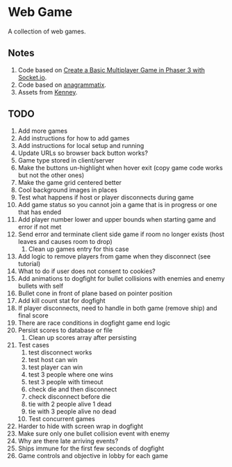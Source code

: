 # Web Game
A collection of web games.

## Notes
1. Code based on [Create a Basic Multiplayer Game in Phaser 3 with Socket.io](https://gamedevacademy.org/create-a-basic-multiplayer-game-in-phaser-3-with-socket-io-part-1/).
1. Code based on [anagrammatix](https://github.com/ericterpstra/anagrammatix).
1. Assets from [Kenney](https://kenney.nl/).

## TODO
1. Add more games
1. Add instructions for how to add games
1. Add instructions for local setup and running
1. Update URLs so browser back button works?
1. Game type stored in client/server
1. Make the buttons un-highlight when hover exit (copy game code works but not the other ones)
1. Make the game grid centered better
1. Cool background images in places
1. Test what happens if host or player disconnects during game
1. Add game status so you cannot join a game that is in progress or one that has ended
1. Add player number lower and upper bounds when starting game and error if not met
1. Send error and terminate client side game if room no longer exists (host leaves and causes room to drop)
   1. Clean up games entry for this case
1. Add logic to remove players from game when they disconnect (see tutorial)
1. What to do if user does not consent to cookies?
1. Add animations to dogfight for bullet collisions with enemies and enemy bullets with self
1. Bullet cone in front of plane based on pointer position
1. Add kill count stat for dogfight
1. If player disconnects, need to handle in both game (remove ship) and final score
1. There are race conditions in dogfight game end logic
1. Persist scores to database or file
   1. Clean up scores array after persisting
1. Test cases
   1. test disconnect works
   1. test host can win
   1. test player can win
   1. test 3 people where one wins
   1. test 3 people with timeout
   1. check die and then disconnect
   1. check disconnect before die
   1. tie with 2 people alive 1 dead
   1. tie with 3 people alive no dead
   1. Test concurrent games
1. Harder to hide with screen wrap in dogfight
1. Make sure only one bullet collision event with enemy
1. Why are there late arriving events?
1. Ships immune for the first few seconds of dogfight
1. Game controls and objective in lobby for each game
